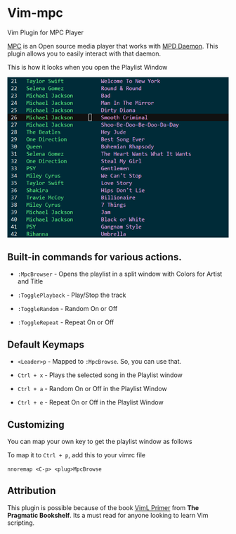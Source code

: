 # Vim-mpc
Vim Plugin for MPC Player

[MPC](https://www.musicpd.org/clients/mpc/) is an Open source media player that works with [MPD Daemon](https://www.musicpd.org/). This plugin allows you to easily interact with that daemon.

This is how it looks when you open the Playlist Window

![vim-mpc playlist image](PlaylistWindow.png)

## Built-in commands for various actions.
* `:MpcBrowser`     - Opens the playlist in a split window with Colors for Artist and Title

* `:TogglePlayback` - Play/Stop the track

* `:ToggleRandom`   - Random On or Off

* `:ToggleRepeat`   - Repeat On or Off

## Default Keymaps

* `<Leader>p` - Mapped to `:MpcBrowse`. So, you can use that. 

* `Ctrl + x` - Plays the selected song in the Playlist window

* `Ctrl + a` - Random On or Off in the Playlist Window

* `Ctrl + e` - Repeat On or Off in the Playlist Window

## Customizing

You can map your own key to get the playlist window as follows

To map it to `Ctrl + p`, add this to your vimrc file

`nnoremap <C-p> <plug>MpcBrowse`

## Attribution

This plugin is possible because of the book [VimL Primer](https://pragprog.com/book/bkviml/the-viml-primer) from **The Pragmatic Bookshelf**. Its a must read for anyone looking to learn Vim scripting. 

